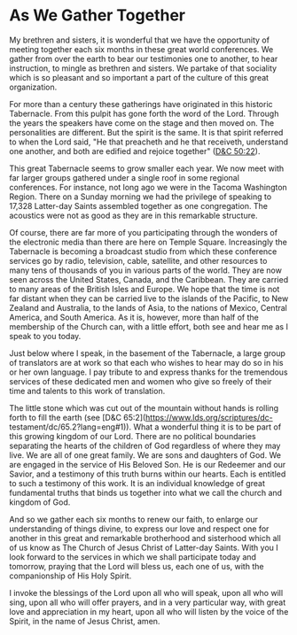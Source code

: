 # As We Gather Together

My brethren and sisters, it is wonderful that we have the opportunity of
meeting together each six months in these great world conferences. We gather
from over the earth to bear our testimonies one to another, to hear
instruction, to mingle as brethren and sisters. We partake of that sociality
which is so pleasant and so important a part of the culture of this great
organization.

For more than a century these gatherings have originated in this historic
Tabernacle. From this pulpit has gone forth the word of the Lord. Through the
years the speakers have come on the stage and then moved on. The personalities
are different. But the spirit is the same. It is that spirit referred to when
the Lord said, "He that preacheth and he that receiveth, understand one
another, and both are edified and rejoice together" ([D&amp;C
50:22](https://www.lds.org/scriptures/dc-testament/dc/50.22?lang=eng#21)).

This great Tabernacle seems to grow smaller each year. We now meet with far
larger groups gathered under a single roof in some regional conferences. For
instance, not long ago we were in the Tacoma Washington Region. There on a
Sunday morning we had the privilege of speaking to 17,328 Latter-day Saints
assembled together as one congregation. The acoustics were not as good as they
are in this remarkable structure.

Of course, there are far more of you participating through the wonders of the
electronic media than there are here on Temple Square. Increasingly the
Tabernacle is becoming a broadcast studio from which these conference services
go by radio, television, cable, satellite, and other resources to many tens of
thousands of you in various parts of the world. They are now seen across the
United States, Canada, and the Caribbean. They are carried to many areas of
the British Isles and Europe. We hope that the time is not far distant when
they can be carried live to the islands of the Pacific, to New Zealand and
Australia, to the lands of Asia, to the nations of Mexico, Central America,
and South America. As it is, however, more than half of the membership of the
Church can, with a little effort, both see and hear me as I speak to you
today.

Just below where I speak, in the basement of the Tabernacle, a large group of
translators are at work so that each who wishes to hear may do so in his or
her own language. I pay tribute to and express thanks for the tremendous
services of these dedicated men and women who give so freely of their time and
talents to this work of translation.

The little stone which was cut out of the mountain without hands is rolling
forth to fill the earth (see [D&amp;C 65:2](https://www.lds.org/scriptures/dc-
testament/dc/65.2?lang=eng#1)). What a wonderful thing it is to be part of
this growing kingdom of our Lord. There are no political boundaries separating
the hearts of the children of God regardless of where they may live. We are
all of one great family. We are sons and daughters of God. We are engaged in
the service of His Beloved Son. He is our Redeemer and our Savior, and a
testimony of this truth burns within our hearts. Each is entitled to such a
testimony of this work. It is an individual knowledge of great fundamental
truths that binds us together into what we call the church and kingdom of God.

And so we gather each six months to renew our faith, to enlarge our
understanding of things divine, to express our love and respect one for
another in this great and remarkable brotherhood and sisterhood which all of
us know as The Church of Jesus Christ of Latter-day Saints. With you I look
forward to the services in which we shall participate today and tomorrow,
praying that the Lord will bless us, each one of us, with the companionship of
His Holy Spirit.

I invoke the blessings of the Lord upon all who will speak, upon all who will
sing, upon all who will offer prayers, and in a very particular way, with
great love and appreciation in my heart, upon all who will listen by the voice
of the Spirit, in the name of Jesus Christ, amen.

